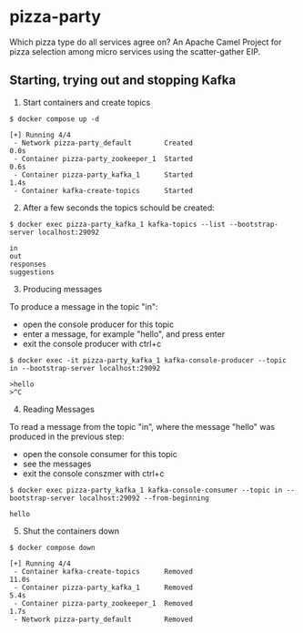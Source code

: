 # pizza-party
Which pizza type do all services agree on? An Apache Camel Project for pizza selection among micro services using the scatter-gather EIP.

## Starting, trying out and stopping Kafka

1. Start containers and create topics
```
$ docker compose up -d

[+] Running 4/4
 - Network pizza-party_default        Created                                                                                                                                                                                      0.0s
 - Container pizza-party_zookeeper_1  Started                                                                                                                                                                                      0.6s
 - Container pizza-party_kafka_1      Started                                                                                                                                                                                      1.4s
 - Container kafka-create-topics      Started  
```

2. After a few seconds the topics schould be created:
```
$ docker exec pizza-party_kafka_1 kafka-topics --list --bootstrap-server localhost:29092

in
out
responses
suggestions
```

3. Producing messages

To produce a message in the topic "in":
- open the console producer for this topic
- enter a message, for example "hello", and press enter
- exit the console producer with ctrl+c
```
$ docker exec -it pizza-party_kafka_1 kafka-console-producer --topic in --bootstrap-server localhost:29092

>hello
>^C
```

4. Reading Messages

To read a message from the topic "in", where the message "hello" was produced in the previous step:
- open the console consumer for this topic
- see the messages
- exit the console conszmer with ctrl+c
```
$ docker exec pizza-party_kafka_1 kafka-console-consumer --topic in --bootstrap-server localhost:29092 --from-beginning

hello

```

5. Shut the containers down
```
$ docker compose down

[+] Running 4/4
 - Container kafka-create-topics      Removed                                                                                                                                                                                     11.0s
 - Container pizza-party_kafka_1      Removed                                                                                                                                                                                      5.4s
 - Container pizza-party_zookeeper_1  Removed                                                                                                                                                                                      1.7s
 - Network pizza-party_default        Removed
```